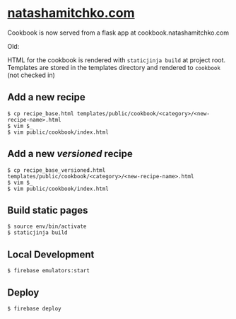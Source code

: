 # [natashamitchko.com](https://natashamitchko.com/)


Cookbook is now served from a flask app at cookbook.natashamitchko.com

Old:

HTML for the cookbook is rendered with `staticjinja build` at project root.
Templates are stored in the templates directory and rendered to `cookbook` (not checked in)

## Add a new recipe
```console
$ cp recipe_base.html templates/public/cookbook/<category>/<new-recipe-name>.html
$ vim $_
$ vim public/cookbook/index.html
```

## Add a new *versioned* recipe
```console
$ cp recipe_base_versioned.html templates/public/cookbook/<category>/<new-recipe-name>.html
$ vim $_
$ vim public/cookbook/index.html
```

## Build static pages
``` console
$ source env/bin/activate
$ staticjinja build
```

## Local Development
```console
$ firebase emulators:start
```

## Deploy
```console
$ firebase deploy
```
